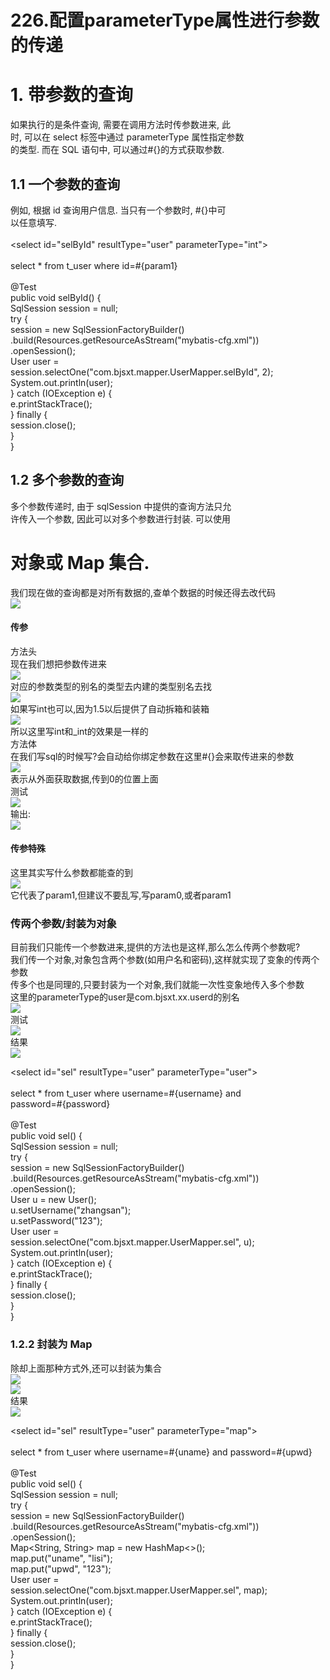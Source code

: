 # 226.配置parameterType属性进行参数的传递

<a name="5920b4fd"></a>
# 1. 带参数的查询
如果执行的是条件查询, 需要在调用方法时传参数进来, 此<br />时, 可以在 select 标签中通过 parameterType 属性指定参数<br />的类型. 而在 SQL 语句中, 可以通过#{}的方式获取参数.
<a name="db68e2c1"></a>
## 1.1 一个参数的查询
例如, 根据 id 查询用户信息. 当只有一个参数时, #{}中可<br />以任意填写.<br /><!-- parameterType, 参数类型, 用于参数的传递 --><br /><select id="selById" resultType="user" parameterType="int"><br /><!--<br />#{}用于获取参数<br />index, 索引, 从0开始<br />param+数字, param1, param2<br />--><br />select * from t_user where id=#{param1}<br /></select><br />@Test<br />public void selById() {<br />SqlSession session = null;<br />try {<br />session = new SqlSessionFactoryBuilder()<br />.build(Resources.getResourceAsStream("mybatis-cfg.xml"))<br />.openSession();<br />User user =<br />session.selectOne("com.bjsxt.mapper.UserMapper.selById", 2);<br />System.out.println(user);<br />} catch (IOException e) {<br />e.printStackTrace();<br />} finally {<br />session.close();<br />}<br />}
<a name="9371a101"></a>
## 1.2 多个参数的查询
多个参数传递时, 由于 sqlSession 中提供的查询方法只允<br />许传入一个参数, 因此可以对多个参数进行封装. 可以使用
<a name="dd649b23"></a>
# 对象或 Map 集合.
我们现在做的查询都是对所有数据的,查单个数据的时候还得去改代码<br />![](https://cdn.nlark.com/yuque/0/2019/png/349894/1561544009424-fbdec2bd-32a0-4291-9242-2a16d521412d.png#align=left&display=inline&height=255&originHeight=285&originWidth=733&status=done&width=657)
<a name="903f4b1b"></a>
#### 传参
方法头<br />现在我们想把参数传进来<br />![](https://cdn.nlark.com/yuque/0/2019/png/349894/1561544009511-903c60df-7f59-4909-b87d-5c44277c1588.png#align=left&display=inline&height=196&originHeight=239&originWidth=1014&status=done&width=831)<br />对应的参数类型的别名的类型去内建的类型别名去找<br />![](https://cdn.nlark.com/yuque/0/2019/png/349894/1561544009590-dc983a82-4f68-4b96-84da-de48631f4025.png#align=left&display=inline&height=245&originHeight=312&originWidth=955&status=done&width=750)<br />如果写int也可以,因为1.5以后提供了自动拆箱和装箱<br />![](https://cdn.nlark.com/yuque/0/2019/png/349894/1561544009671-9a95d4fb-6960-4c51-8a83-93cda4f6ead4.png#align=left&display=inline&height=44&originHeight=35&originWidth=657&status=done&width=831)<br />所以这里写int和_int的效果是一样的<br />方法体<br />在我们写sql的时候写?会自动给你绑定参数在这里#{}会来取传进来的参数<br />![](https://cdn.nlark.com/yuque/0/2019/png/349894/1561544009780-6d0ebf8b-22f7-4586-bd93-b01ea075e309.png#align=left&display=inline&height=263&originHeight=367&originWidth=957&status=done&width=685)<br />表示从外面获取数据,传到0的位置上面<br />测试<br />![](https://cdn.nlark.com/yuque/0/2019/png/349894/1561544009878-d0c37801-3dd0-4690-925f-fc2ed10aecbe.png#align=left&display=inline&height=307&originHeight=700&originWidth=1896&status=done&width=831)<br />输出:<br />![](https://cdn.nlark.com/yuque/0/2019/png/349894/1561544010098-9e1f5c35-2ab6-4868-9ac1-f010ea9e851e.png#align=left&display=inline&height=136&originHeight=186&originWidth=1138&status=done&width=831)
<a name="ab70156a"></a>
#### 传参特殊
这里其实写什么参数都能查的到<br />![](https://cdn.nlark.com/yuque/0/2019/png/349894/1561544010175-ba895235-9a9c-44ca-8d6d-2de5a0e835e2.png#align=left&display=inline&height=239&originHeight=272&originWidth=945&status=done&width=831)<br />它代表了param1,但建议不要乱写,写param0,或者param1
<a name="5283aba1"></a>
### 传两个参数/封装为对象
目前我们只能传一个参数进来,提供的方法也是这样,那么怎么传两个参数呢?<br />我们传一个对象,对象包含两个参数(如用户名和密码),这样就实现了变象的传两个参数<br />传多个也是同理的,只要封装为一个对象,我们就能一次性变象地传入多个参数<br />这里的parameterType的user是com.bjsxt.xx.userd的别名<br />![](https://cdn.nlark.com/yuque/0/2019/png/349894/1561544010268-42b75936-e2ae-464a-956d-9116e940f829.png#align=left&display=inline&height=291&originHeight=642&originWidth=1833&status=done&width=831)<br />测试<br />![](https://cdn.nlark.com/yuque/0/2019/png/349894/1561544010392-b401cba5-c762-448e-9ee6-f82064f1fdc1.png#align=left&display=inline&height=279&originHeight=675&originWidth=1840&status=done&width=761)<br />结果<br />![](https://cdn.nlark.com/yuque/0/2019/png/349894/1561544010488-01023538-b7e2-46f4-9a2b-c4783d7b0780.png#align=left&display=inline&height=88&originHeight=191&originWidth=1726&status=done&width=793)

<select id="sel" resultType="user" parameterType="user"><br /><!-- 如果参数是对象, 可以通过#{属性名}来获取 --><br />select * from t_user where username=#{username} and<br />password=#{password}<br /></select><br />@Test<br />public void sel() {<br />SqlSession session = null;<br />try {<br />session = new SqlSessionFactoryBuilder()<br />.build(Resources.getResourceAsStream("mybatis-cfg.xml"))<br />.openSession();<br />User u = new User();<br />u.setUsername("zhangsan");<br />u.setPassword("123");<br />User user =<br />session.selectOne("com.bjsxt.mapper.UserMapper.sel", u);<br />System.out.println(user);<br />} catch (IOException e) {<br />e.printStackTrace();<br />} finally {<br />session.close();<br />}<br />}
<a name="be68e3ea"></a>
### 1.2.2 封装为 Map
除却上面那种方式外,还可以封装为集合<br />![](https://cdn.nlark.com/yuque/0/2019/png/349894/1561544010586-2b931ed0-e147-4e7c-8e2e-50bf9d8b9409.png#align=left&display=inline&height=368&originHeight=829&originWidth=1874&status=done&width=831)<br />![](https://cdn.nlark.com/yuque/0/2019/png/349894/1561544010713-76fadf67-7e22-4200-85ee-2222674f69b5.png#align=left&display=inline&height=327&originHeight=666&originWidth=1695&status=done&width=831)<br />结果<br />![](https://cdn.nlark.com/yuque/0/2019/png/349894/1561544010819-19380f67-009c-4cde-94a3-f51e95c63f68.png#align=left&display=inline&height=104&originHeight=216&originWidth=1731&status=done&width=831)

<select id="sel" resultType="user" parameterType="map"><br /><!-- 如果参数是map, 可以通过#{key}来获取 --><br />select * from t_user where username=#{uname} and password=#{upwd}<br /></select><br />@Test<br />public void sel() {<br />SqlSession session = null;<br />try {<br />session = new SqlSessionFactoryBuilder()<br />.build(Resources.getResourceAsStream("mybatis-cfg.xml"))<br />.openSession();<br />Map<String, String> map = new HashMap<>();<br />map.put("uname", "lisi");<br />map.put("upwd", "123");<br />User user =<br />session.selectOne("com.bjsxt.mapper.UserMapper.sel", map);<br />System.out.println(user);<br />} catch (IOException e) {<br />e.printStackTrace();<br />} finally {<br />session.close();<br />}<br />}
